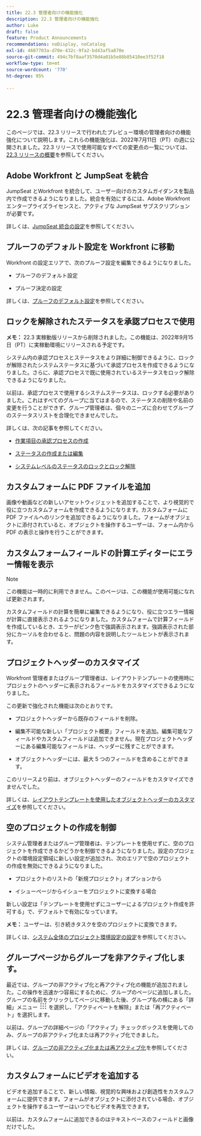 ```yaml
---
title: 22.3 管理者向けの機能強化
description: 22.3 管理者向けの機能強化
author: Luke
draft: false
feature: Product Announcements
recommendations: noDisplay, noCatalog
exl-id: 4607703a-d70e-432c-9fa2-bd43af5a870e
source-git-commit: 494c7bf8aaf3570d4a01b5e88b85410ee3f52f18
workflow-type: tm+mt
source-wordcount: '770'
ht-degree: 95%

---
```


# 22.3 管理者向けの機能強化

このページでは、22.3 リリースで行われたプレビュー環境の管理者向けの機能強化について説明します。これらの機能強化は、2022年7月11日（PT）の週に公開されました。22.3 リリースで使用可能なすべての変更点の一覧については、[22.3 リリースの概要](/help/quicksilver/product-announcements/product-releases/22.3-release-activity/22-3-release-overview.md)を参照してください。

## Adobe Workfront と JumpSeat を統合

JumpSeat とWorkfront を統合して、ユーザー向けのカスタムガイダンスを製品内で作成できるようになりました。統合を有効にするには、Adobe Workfront エンタープライズライセンスと、アクティブな JumpSeat サブスクリプションが必要です。

詳しくは、[JumpSeat 統合の設定](/help/quicksilver/administration-and-setup/configure-integrations/configure-jumpseat.md)を参照してください。

## プルーフのデフォルト設定を Workfront に移動

Workfront の設定エリアで、次のプルーフ設定を編集できるようになりました。

* プルーフのデフォルト設定

* プルーフ決定の設定

詳しくは、[プルーフのデフォルト設定](/help/quicksilver/administration-and-setup/manage-workfront/configure-proofing/configure-default-proof-settings.md)を参照してください。

## ロックを解除されたステータスを承認プロセスで使用

**メモ：** 22.3 実稼動版リリースから削除されました。この機能は、2022年9月15日（PT）に実稼動環境にリリースされる予定です。

システム内の承認プロセスとステータスをより詳細に制御できるように、ロックが解除されたシステムステータスに基づいて承認プロセスを作成できるようになりました。さらに、承認プロセスで既に使用されているステータスをロック解除できるようになりました。

以前は、承認プロセスで使用するシステムステータスは、ロックする必要がありました。これはすべてのグループに当てはまるので、ステータスの削除や名前の変更を行うことができず、グループ管理者は、個々のニーズに合わせてグループのステータスリストを合理化できませんでした。

詳しくは、次の記事を参照してください。

* [作業項目の承認プロセスの作成](/help/quicksilver/administration-and-setup/customize-workfront/configure-approval-milestone-processes/create-approval-processes.md)

* [ステータスの作成または編集](/help/quicksilver/administration-and-setup/customize-workfront/creating-custom-status-and-priority-labels/create-or-edit-a-status.md)

* [システムレベルのステータスのロックとロック解除](/help/quicksilver/administration-and-setup/customize-workfront/creating-custom-status-and-priority-labels/lock-or-unlock-a-custom-system-level-status.md)


## カスタムフォームに PDF ファイルを追加

画像や動画などの新しいアセットウィジェットを追加することで、より視覚的で役に立つカスタムフォームを作成できるようになります。カスタムフォームに PDF ファイルへのリンクを追加できるようになりました。フォームがオブジェクトに添付されていると、オブジェクトを操作するユーザーは、フォーム内から PDF の表示と操作を行うことができます。

## カスタムフォームフィールドの計算エディターにエラー情報を表示

>[!NOTE]
>
>この機能は一時的に利用できません。このページは、この機能が使用可能になれば更新されます。

カスタムフィールドの計算を簡単に編集できるようになり、役に立つエラー情報が計算に直接表示されるようになりました。カスタムフォームで計算フィールドを作成しているとき、エラーがピンク色で強調表示されます。強調表示された部分にカーソルを合わせると、問題の内容を説明したツールヒントが表示されます。

## プロジェクトヘッダーのカスタマイズ

Workfront 管理者またはグループ管理者は、レイアウトテンプレートの使用時にプロジェクトのヘッダーに表示されるフィールドをカスタマイズできるようになりました。

この更新で強化された機能は次のとおりです。

* プロジェクトヘッダーから既存のフィールドを削除。

* 編集不可能な新しい「プロジェクト概要」フィールドを追加。編集可能なフィールドやカスタムフィールドは追加できません。現在プロジェクトヘッダーにある編集可能なフィールドは、ヘッダーに残すことができます。

* オブジェクトヘッダーには、最大 5 つのフィールドを含めることができます。


このリリースより前は、オブジェクトヘッダーのフィールドをカスタマイズできませんでした。

詳しくは、[レイアウトテンプレートを使用したオブジェクトヘッダーのカスタマイズ](/help/quicksilver/administration-and-setup/customize-workfront/use-layout-templates/customize-object-headers.md)を参照してください。

## 空のプロジェクトの作成を制御

システム管理者またはグループ管理者は、テンプレートを使用せずに、空のプロジェクトを作成できるかどうかを制御できるようになりました。設定のプロジェクトの環境設定領域に新しい設定が追加され、次のエリアで空のプロジェクトの作成を無効にできるようになりました。

* プロジェクトのリストの「新規プロジェクト」オプションから

* イシューページからイシューをプロジェクトに変換する場合


新しい設定は「テンプレートを使用せずにユーザーによるプロジェクト作成を許可する」で、デフォルトで有効になっています。

**メモ：** ユーザーは、引き続きタスクを空のプロジェクトに変換できます。

詳しくは、[システム全体のプロジェクト環境設定の設定](/help/quicksilver/administration-and-setup/set-up-workfront/configure-system-defaults/set-project-preferences.md)を参照してください。

## グループページからグループを非アクティブ化します。

最近では、グループの非アクティブ化と再アクティブ化の機能が追加されました。この操作を迅速かつ容易にするために、グループのページに追加しました。グループの名前をクリックしてページに移動した後、グループ名の横にある「詳細」メニュー ![ メインメニューアイコン ](/help/quicksilver/administration-and-setup/manage-groups/create-and-manage-groups/assets/main-menu-icon.png) を選択し、「アクティベートを解除」または「再アクティベート」を選択します。

以前は、グループの詳細ページの「アクティブ」チェックボックスを使用してのみ、グループの非アクティブ化または再アクティブ化できました。

詳しくは、[グループの非アクティブ化または再アクティブ化](/help/quicksilver/administration-and-setup/manage-groups/create-and-manage-groups/deactivate-or-reactivate-a-group.md)を参照してください。

## カスタムフォームにビデオを追加する

ビデオを追加することで、新しい情報、視覚的な興味および創造性をカスタムフォームに提供できます。フォームがオブジェクトに添付されている場合、オブジェクトを操作するユーザーはいつでもビデオを再生できます。

以前は、カスタムフォームに追加できるのはテキストベースのフィールドと画像だけでした。


